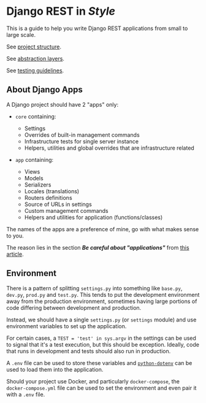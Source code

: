 # Django REST in _Style_

This is a guide to help you write Django REST applications from small to large scale.

See [project structure](./PROJECT_STRUCTURE.md).

See [abstraction layers](./ABSTRACTION_LAYERS.md).

See [testing guidelines](./TESTING.md).

## About Django Apps

A Django project should have 2 "apps" only:

- `core` containing:
  - Settings
  - Overrides of built-in management commands
  - Infrastructure tests for single server instance
  - Helpers, utilities and global overrides that are infrastructure related

- `app` containing:
  - Views
  - Models
  - Serializers
  - Locales (translations)
  - Routers definitions
  - Source of URLs in settings
  - Custom management commands
  - Helpers and utilities for application (functions/classes)

The names of the apps are a preference of mine, go with what makes sense to you.

The reason lies in the section _**Be careful about "applications"**_ from [this article][be-careful-apps-link].

## Environment

There is a pattern of splitting `settings.py` into something like `base.py`, `dev.py`, `prod.py` and `test.py`. This
tends to put the development environment away from the production environment, sometimes having large portions of code
differing between development and production.

Instead, we should have a single `settings.py` (or `settings` module) and use environment variables to set up the
application.

For certain cases, a `TEST = 'test' in sys.argv` in the settings can be used to signal that it's a test execution, but
this should be exception. Ideally, code that runs in development and tests should also run in production.

A `.env` file can be used to store these variables and [`python-dotenv`][python-dotenv-link] can be used to load them
into the application.

Should your project use Docker, and particularly `docker-compose`, the `docker-compose.yml` file can be used to set the
environment and even pair it with a `.env` file.

[python-dotenv-link]: https://github.com/theskumar/python-dotenv/
[be-careful-apps-link]: https://doordash.engineering/2017/05/15/tips-for-building-high-quality-django-apps-at-scale/

